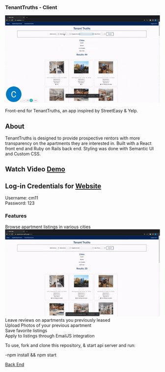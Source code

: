 ### TenantTruths - Client<br />

![](tenanttruths.gif)




Front-end for TenantTruths, an app inspired by StreetEasy & Yelp.

## About
TenantTruths is designed to provide prospective rentors with more transparency on the apartments they are interested in. 
Built with a React front end and Ruby on Rails back end. Styling was done with Semantic UI and Custom CSS.

## Watch Video [Demo](https://www.loom.com/share/c999bfbd86124f1f8ea8418b6e252fa2) </br>
## Log-in Credentials for [Website](https://tenanttruths.netlify.app/)  <br />
Username: cm11 <br />
Password: 123 <br />


### Features<br />
Browse apartment listings in various cities<br />
![](CityFilter.gif)
<br/>
Leave reviews on apartments you previously leased<br />
Upload Photos of your previous apartment<br />
Save favorite listings<br />
Apply to listings through EmailJS integration<br />

To use, fork and clone this repository, & start api server and run:

-npm install && npm start

[Back End](https://github.com/cmur11/apartmentreview_backend)
